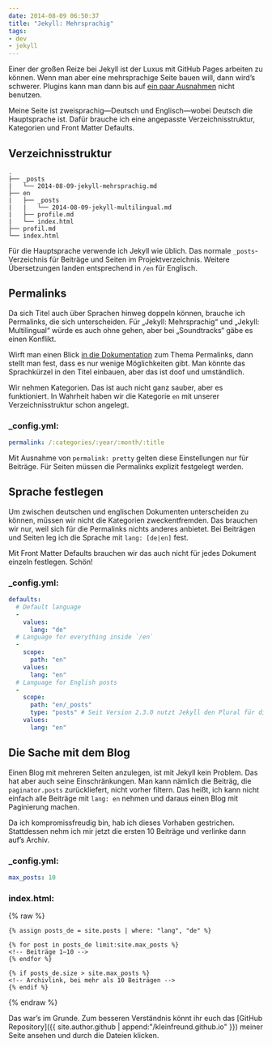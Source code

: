 ```yaml
---
date: 2014-08-09 06:50:37
title: "Jekyll: Mehrsprachig"
tags:
- dev
- jekyll
---
```

Einer der großen Reize bei Jekyll ist der Luxus mit GitHub Pages arbeiten zu können. Wenn man aber eine mehrsprachige Seite bauen will, dann wird’s schwerer. Plugins kann man dann bis auf [ein paar Ausnahmen](https://help.github.com/articles/using-jekyll-plugins-with-github-pages) nicht benutzen.

Meine Seite ist zweisprachig—Deutsch und Englisch—wobei Deutsch die Hauptsprache ist. Dafür brauche ich eine angepasste Verzeichnisstruktur, Kategorien und Front Matter Defaults.

## Verzeichnisstruktur

```
.
├── _posts
|   └── 2014-08-09-jekyll-mehrsprachig.md
├── en
|   ├── _posts
|   |   └── 2014-08-09-jekyll-multilingual.md
|   ├── profile.md
|   └── index.html
├── profil.md
└── index.html
```

Für die Hauptsprache verwende ich Jekyll wie üblich. Das normale `_posts`-Verzeichnis für Beiträge und Seiten im Projektverzeichnis. Weitere Übersetzungen landen entsprechend in `/en` für Englisch.

## Permalinks

Da sich Titel auch über Sprachen hinweg doppeln können, brauche ich Permalinks, die sich unterscheiden. Für „Jekyll: Mehrsprachig“ und „Jekyll: Multilingual“ würde es auch ohne gehen, aber bei „Soundtracks“ gäbe es einen Konflikt.

Wirft man einen Blick [in die Dokumentation](http://jekyllrb.com/docs/permalinks/#template-variables) zum Thema Permalinks, dann stellt man fest, dass es nur wenige Möglichkeiten gibt. Man könnte das Sprachkürzel in den Titel einbauen, aber das ist doof und umständlich.

Wir nehmen Kategorien. Das ist auch nicht ganz sauber, aber es funktioniert. In Wahrheit haben wir die Kategorie `en` mit unserer Verzeichnisstruktur schon angelegt.

### _config.yml:

```yaml
permalink: /:categories/:year/:month/:title
```

<p class="note">Mit Ausnahme von <code>permalink: pretty</code> gelten diese Einstellungen nur für Beiträge. Für Seiten müssen die Permalinks explizit festgelegt werden.</p>

## Sprache festlegen

Um zwischen deutschen und englischen Dokumenten unterscheiden zu können, müssen wir nicht die Kategorien zweckentfremden. Das brauchen wir nur, weil sich für die Permalinks nichts anderes anbietet. Bei Beiträgen und Seiten leg ich die Sprache mit `lang: [de|en]` fest.

Mit Front Matter Defaults brauchen wir das auch nicht für jedes Dokument einzeln festlegen. Schön!

### _config.yml:

```yaml
defaults:
  # Default language
  -
    values:
      lang: "de"
  # Language for everything inside `/en`
  -
    scope:
      path: "en"
    values:
      lang: "en"
  # Language for English posts
  -
    scope:
      path: "en/_posts"
      type: "posts" # Seit Version 2.3.0 nutzt Jekyll den Plural für die `type`-Schlüsselwörter
    values:
      lang: "en"
```

## Die Sache mit dem Blog

Einen Blog mit mehreren Seiten anzulegen, ist mit Jekyll kein Problem. Das hat aber auch seine Einschränkungen. Man kann nämlich die Beiträg, die `paginator.posts` zurückliefert, nicht vorher filtern. Das heißt, ich kann nicht einfach alle Beiträge mit `lang: en` nehmen und daraus einen Blog mit Paginierung machen.

Da ich kompromissfreudig bin, hab ich dieses Vorhaben gestrichen. Stattdessen nehm ich mir jetzt die ersten 10 Beiträge und verlinke dann auf’s Archiv.

### _config.yml:

```yaml
max_posts: 10
```

### index.html:

{% raw %}
```liquid
{% assign posts_de = site.posts | where: "lang", "de" %}

{% for post in posts_de limit:site.max_posts %}
<!-- Beiträge 1–10 -->
{% endfor %}

{% if posts_de.size > site.max_posts %}
<!-- Archivlink, bei mehr als 10 Beiträgen -->
{% endif %}
```
{% endraw %}

Das war’s im Grunde. Zum besseren Verständnis könnt ihr euch das [GitHub Repository]({{ site.author.github | append:"/kleinfreund.github.io" }}) meiner Seite ansehen und durch die Dateien klicken.
